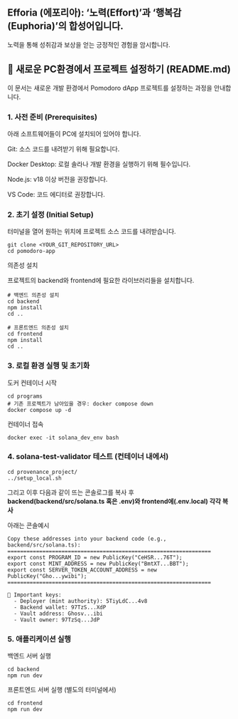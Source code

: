 ## Efforia (에포리아): ‘노력(Effort)’과 ‘행복감(Euphoria)’의 합성어입니다. <br>
노력을 통해 성취감과 보상을 얻는 긍정적인 경험을 암시합니다.

## 🚀 새로운 PC환경에서 프로젝트 설정하기 (README.md)
이 문서는 새로운 개발 환경에서 Pomodoro dApp 프로젝트를 설정하는 과정을 안내합니다.

### 1. 사전 준비 (Prerequisites)
아래 소프트웨어들이 PC에 설치되어 있어야 합니다.

Git: 소스 코드를 내려받기 위해 필요합니다.

Docker Desktop: 로컬 솔라나 개발 환경을 실행하기 위해 필수입니다.

Node.js: v18 이상 버전을 권장합니다.

VS Code: 코드 에디터로 권장합니다.

### 2. 초기 설정 (Initial Setup)
터미널을 열어 원하는 위치에 프로젝트 소스 코드를 내려받습니다.

```
git clone <YOUR_GIT_REPOSITORY_URL>
cd pomodoro-app
```



의존성 설치

프로젝트의 backend와 frontend에 필요한 라이브러리들을 설치합니다.

```
# 백엔드 의존성 설치
cd backend
npm install
cd ..

# 프론트엔드 의존성 설치
cd frontend
npm install
cd ..
```
### 3. 로컬 환경 실행 및 초기화
도커 컨테이너 시작

```
cd programs
# 기존 프로젝트가 남아있을 경우: docker compose down
docker compose up -d
```
컨테이너 접속

```
docker exec -it solana_dev_env bash
```

### 4. solana-test-validator 테스트 (컨테이너 내에서)
```
cd provenance_project/
../setup_local.sh
```
그리고 이후 다음과 같이 뜨는 콘솔로그를 복사 후 <br>
<b>backend(backend/src/solana.ts 혹은 .env)와 frontend에(.env.local) 각각 복사</b>

아래는 콘솔예시

```
Copy these addresses into your backend code (e.g., backend/src/solana.ts):
================================================================
export const PROGRAM_ID = new PublicKey("CeHSR...76T");
export const MINT_ADDRESS = new PublicKey("BmtXT...BBT");
export const SERVER_TOKEN_ACCOUNT_ADDRESS = new PublicKey("Gho...ywibi");
================================================================

🔑 Important keys:
  - Deployer (mint authority): 5TiyLdC...4v8
  - Backend wallet: 97TzS...XdP
  - Vault address: Ghosv...ibi
  - Vault owner: 97TzSq...JdP
```

### 5. 애플리케이션 실행
백엔드 서버 실행

```
cd backend
npm run dev
```

프론트엔드 서버 실행 (별도의 터미널에서)

```
cd frontend
npm run dev
```

